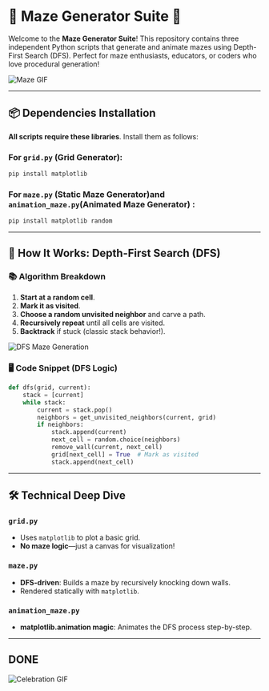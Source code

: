 # 🚀 Maze Generator Suite 🧩

Welcome to the **Maze Generator Suite**! This repository contains three independent Python scripts that generate and animate mazes using Depth-First Search (DFS). Perfect for maze enthusiasts, educators, or coders who love procedural generation! 

![Maze GIF](https://media.giphy.com/media/3o7TKUM3IgJBX2as9O/giphy.gif)

---

## 📦 **Dependencies Installation**

**All scripts require these libraries**. Install them as follows:

### For `grid.py` (Grid Generator):
```bash
pip install matplotlib
```

### For `maze.py`  (Static Maze Generator)and `animation_maze.py`(Animated Maze Generator) :
```bash
pip install matplotlib random
```

---

## 🧠 **How It Works: Depth-First Search (DFS)**

### 📚 Algorithm Breakdown
1. **Start at a random cell**.
2. **Mark it as visited**.
3. **Choose a random unvisited neighbor** and carve a path.
4. **Recursively repeat** until all cells are visited.
5. **Backtrack** if stuck (classic stack behavior!).

![DFS Maze Generation](https://media.giphy.com/media/3ohzdIuqJoo8QdKlnW/giphy.gif)

### 🖥 Code Snippet (DFS Logic)
```python
def dfs(grid, current):
    stack = [current]
    while stack:
        current = stack.pop()
        neighbors = get_unvisited_neighbors(current, grid)
        if neighbors:
            stack.append(current)
            next_cell = random.choice(neighbors)
            remove_wall(current, next_cell)
            grid[next_cell] = True  # Mark as visited
            stack.append(next_cell)
```

---

## 🛠 **Technical Deep Dive**

### `grid.py`
- Uses `matplotlib` to plot a basic grid.
- **No maze logic**—just a canvas for visualization!

### `maze.py`
- **DFS-driven**: Builds a maze by recursively knocking down walls.
- Rendered statically with `matplotlib`.

### `animation_maze.py`
- **matplotlib.animation magic**: Animates the DFS process step-by-step.

---
## DONE

![Celebration GIF](https://media.giphy.com/media/xT0xezQGU5xCDJuCPe/giphy.gif)